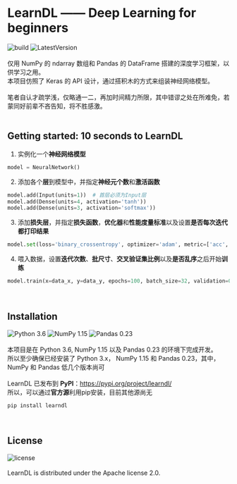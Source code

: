 # LearnDL —— Deep Learning for beginners
![build](https://img.shields.io/badge/build-no-red.svg)   ![LatestVersion](https://img.shields.io/badge/LatestVersion-0.6.2-blue.svg)   
<br/>
仅用 NumPy 的 ndarray 数组和 Pandas 的 DataFrame 搭建的深度学习框架，以供学习之用。  
本项目仿照了 Keras 的 API 设计，通过搭积木的方式来组装神经网络模型。  
<br/>
笔者自认才疏学浅，仅略通一二，再加时间精力所限，其中错谬之处在所难免，若蒙同好前辈不吝告知，将不胜感激。  
<br/>

## Getting started: 10 seconds to LearnDL
1. 实例化一个**神经网络模型**
``` python
model = NeuralNetwork()
```
2. 添加各个**层**到模型中，并指定**神经元个数**和**激活函数**
``` python
model.add(Input(units=1))  # 首层必须为Input层
model.add(Dense(units=4, activation='tanh'))
model.add(Dense(units=3, activation='softmax'))
```
3. 添加**损失层**，并指定**损失函数**，**优化器**和**性能度量标准**以及设置**是否每次迭代都打印结果**
``` python
model.set(loss='binary_crossentropy', optimizer='adam', metric=['acc', 'precision', 'recall', 'f1'], display=True)
```
4. 喂入数据，设置**迭代次数**、**批尺寸**、**交叉验证集比例**以及**是否乱序**之后开始**训练**
``` python
model.train(x=data_x, y=data_y, epochs=100, batch_size=32, validation=0.2, shuffle=True)
```
<br/>

## Installation
![Python 3.6](https://img.shields.io/badge/Python-3.6-red.svg)   ![NumPy 1.15](https://img.shields.io/badge/NumPy-1.15-blue.svg)  ![Pandas 0.23](https://img.shields.io/badge/Pandas-0.23-orange.svg)  
<br/>
本项目是在 Python 3.6, NumPy 1.15 以及 Pandas 0.23 的环境下完成开发。  
所以至少确保已经安装了 Python 3.x， NumPy 1.15 和 Pandas 0.23，其中，NumPy 和 Pandas 低几个版本尚可  
<br/>
LearnDL 已发布到 **PyPI**：https://pypi.org/project/learndl/  
所以，可以通过**官方源**利用pip安装，目前其他源尚无  
``` shell
pip install learndl
```
<br/>

## License
![license](https://img.shields.io/badge/license-Apache-brightgreen.svg)  
<br/>
LearnDL is distributed under the Apache license 2.0.

